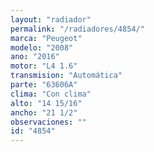```yaml
---
layout: "radiador"
permalink: "/radiadores/4854/"
marca: "Peugeot"
modelo: "2008"
ano: "2016"
motor: "L4 1.6"
transmision: "Automática"
parte: "63606A"
clima: "Con clima"
alto: "14 15/16"
ancho: "21 1/2"
observaciones: ""
id: "4854"
---
```


